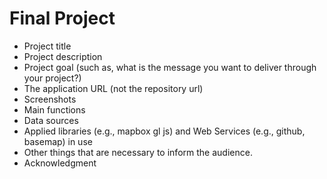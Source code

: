 # Final Project

- Project title
- Project description
- Project goal (such as, what is the message you want to deliver through your project?)
- The application URL (not the repository url)
- Screenshots
- Main functions
- Data sources
- Applied libraries (e.g., mapbox gl js) and Web Services (e.g., github, basemap) in use
- Other things that are necessary to inform the audience.
- Acknowledgment
